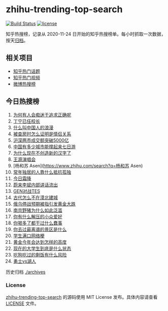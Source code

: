 # zhihu-trending-top-search

[![Build Status](https://github.com/justjavac/zhihu-trending-top-search/workflows/ci/badge.svg?branch=main)](https://github.com/justjavac/zhihu-trending-top-search/actions)
[![license](https://img.shields.io/github/license/justjavac/zhihu-trending-top-search)](https://github.com/justjavac/zhihu-trending-top-search/blob/main/LICENSE)

知乎热搜榜，记录从 2020-11-24
日开始的知乎热搜榜单。每小时抓取一次数据，按天[归档](./archives)。

## 相关项目

- [知乎热门话题](https://github.com/justjavac/zhihu-trending-hot-questions)
- [知乎热门视频](https://github.com/justjavac/zhihu-trending-hot-video)
- [微博热搜榜](https://github.com/justjavac/weibo-trending-hot-search)

## 今日热搜榜

<!-- BEGIN -->
<!-- 最后更新时间 Thu Oct 23 2025 22:13:47 GMT+0800 (China Standard Time) -->

1. [为何有人会痴迷于追求正确呢](https://www.zhihu.com/search?q=为何有人会痴迷于追求正确呢)
1. [丁宁已任校长](https://www.zhihu.com/search?q=丁宁已任校长)
1. [什么叫中国人的浪漫](https://www.zhihu.com/search?q=什么叫中国人的浪漫)
1. [被查房时怎么证明是情侣关系](https://www.zhihu.com/search?q=被查房时怎么证明是情侣关系)
1. [沪深两市成交额突破5000亿](https://www.zhihu.com/search?q=沪深两市成交额突破5000亿)
1. [中国有多少城市能撑起来七日游](https://www.zhihu.com/search?q=中国有多少城市能撑起来七日游)
1. [为什么现在不创造新的汉字了](https://www.zhihu.com/search?q=为什么现在不创造新的汉字了)
1. [王源演唱会](https://www.zhihu.com/search?q=王源演唱会)
1. [杨和苏 Asen](https://www.zhihu.com/search?q=杨和苏 Asen)
1. [常年独居的人靠什么抵抗孤独](https://www.zhihu.com/search?q=常年独居的人靠什么抵抗孤独)
1. [今日霜降](https://www.zhihu.com/search?q=今日霜降)
1. [蔚来李斌内部讲话流出](https://www.zhihu.com/search?q=蔚来李斌内部讲话流出)
1. [GEN对战TES](https://www.zhihu.com/search?q=GEN对战TES)
1. [古代怎么不在漠北建城](https://www.zhihu.com/search?q=古代怎么不在漠北建城)
1. [俄乌停战预期被指引发黄金大跌](https://www.zhihu.com/search?q=俄乌停战预期被指引发黄金大跌)
1. [南京野猪为什么如此泛滥](https://www.zhihu.com/search?q=南京野猪为什么如此泛滥)
1. [你有什么解压的小众爱好](https://www.zhihu.com/search?q=你有什么解压的小众爱好)
1. [你喝多了都干过什么蠢事](https://www.zhihu.com/search?q=你喝多了都干过什么蠢事)
1. [你去过最离谱的景区是什么](https://www.zhihu.com/search?q=你去过最离谱的景区是什么)
1. [学生满口网络梗](https://www.zhihu.com/search?q=学生满口网络梗)
1. [黄金今年会达到怎样的高度](https://www.zhihu.com/search?q=黄金今年会达到怎样的高度)
1. [现在的大学生到底是什么状态](https://www.zhihu.com/search?q=现在的大学生到底是什么状态)
1. [吃狗吃过的剩饭有什么风险](https://www.zhihu.com/search?q=吃狗吃过的剩饭有什么风险)
1. [勇士vs湖人](https://www.zhihu.com/search?q=勇士vs湖人)

<!-- END -->

历史归档 [./archives](./archives)

### License

[zhihu-trending-top-search](https://github.com/justjavac/zhihu-trending-top-search)
的源码使用 MIT License 发布。具体内容请查看 [LICENSE](./LICENSE) 文件。
